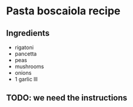 # Pasta boscaiola recipe


## Ingredients

- rigatoni
- pancetta
- peas
- mushrooms
- onions
- 1 garlic lll 


## TODO: we need the instructions
